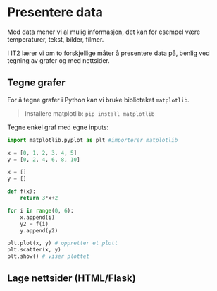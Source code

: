 # Presentere data

Med data mener vi al mulig informasjon, det kan for esempel være temperaturer, tekst, bilder, filmer.

I IT2 lærer vi om to forskjellige måter å presentere data på, benlig ved tegning av grafer og med nettsider.

## Tegne grafer

For å tegne grafer i Python kan vi bruke biblioteket `matplotlib`.

> Installere matplotlib: `pip install matplotlib`

Tegne enkel graf med egne inputs:

```python
import matplotlib.pyplot as plt #importerer matplotlib

x = [0, 1, 2, 3, 4, 5]
y = [0, 2, 4, 6, 8, 10]

x = []
y = []

def f(x):
    return 3*x+2

for i in range(0, 6):
    x.append(i)
    y2 = f(i)
    y.append(y2)

plt.plot(x, y) # oppretter et plott
plt.scatter(x, y)
plt.show() # viser plottet
```

## Lage nettsider (HTML/Flask)